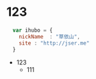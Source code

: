 # 123

```javascript
  var ihubo = {
    nickName  : "草依山",
    site : "http://jser.me"
  }
```
* 123
  * 111
